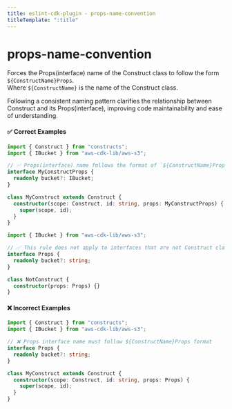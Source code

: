 ```yaml
---
title: eslint-cdk-plugin - props-name-convention
titleTemplate: ":title"
---
```


# props-name-convention

Forces the Props(interface) name of the Construct class to follow the form `${ConstructName}Props`.  
Where `${ConstructName}` is the name of the Construct class.

Following a consistent naming pattern clarifies the relationship between Construct and its Props(interface), improving code maintainability and ease of understanding.

#### ✅ Correct Examples

```ts
import { Construct } from "constructs";
import { IBucket } from "aws-cdk-lib/aws-s3";

// ✅ Props(interface) name follows the format of `${ConstructName}Props`
interface MyConstructProps {
  readonly bucket?: IBucket;
}

class MyConstruct extends Construct {
  constructor(scope: Construct, id: string, props: MyConstructProps) {
    super(scope, id);
  }
}
```

```ts
import { IBucket } from "aws-cdk-lib/aws-s3";

// ✅ This rule does not apply to interfaces that are not Construct classes
interface Props {
  readonly bucket?: string;
}

class NotConstruct {
  constructor(props: Props) {}
}
```

#### ❌ Incorrect Examples

```ts
import { Construct } from "constructs";
import { IBucket } from "aws-cdk-lib/aws-s3";

// ❌ Props interface name must follow ${ConstructName}Props format
interface Props {
  readonly bucket?: string;
}

class MyConstruct extends Construct {
  constructor(scope: Construct, id: string, props: Props) {
    super(scope, id);
  }
}
```
